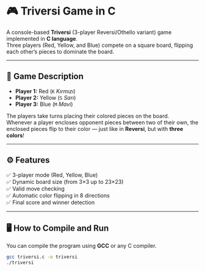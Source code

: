 # 🎮 Triversi Game in C

A console-based **Triversi** (3-player Reversi/Othello variant) game implemented in **C language**.  
Three players (Red, Yellow, and Blue) compete on a square board, flipping each other’s pieces to dominate the board.

---

## 🧠 Game Description

- **Player 1:** Red (`K` *Kırmızı*)
- **Player 2:** Yellow (`S` *Sarı*)
- **Player 3:** Blue (`M` *Mavi*)

The players take turns placing their colored pieces on the board.  
Whenever a player encloses opponent pieces between two of their own, the enclosed pieces flip to their color — just like in **Reversi**, but with **three colors**!

---

## ⚙️ Features

✅ 3-player mode (Red, Yellow, Blue)  
✅ Dynamic board size (from 3×3 up to 23×23)  
✅ Valid move checking  
✅ Automatic color flipping in 8 directions  
✅ Final score and winner detection  

---

## 🖥️ How to Compile and Run

You can compile the program using **GCC** or any C compiler.

```bash
gcc triversi.c -o triversi
./triversi

